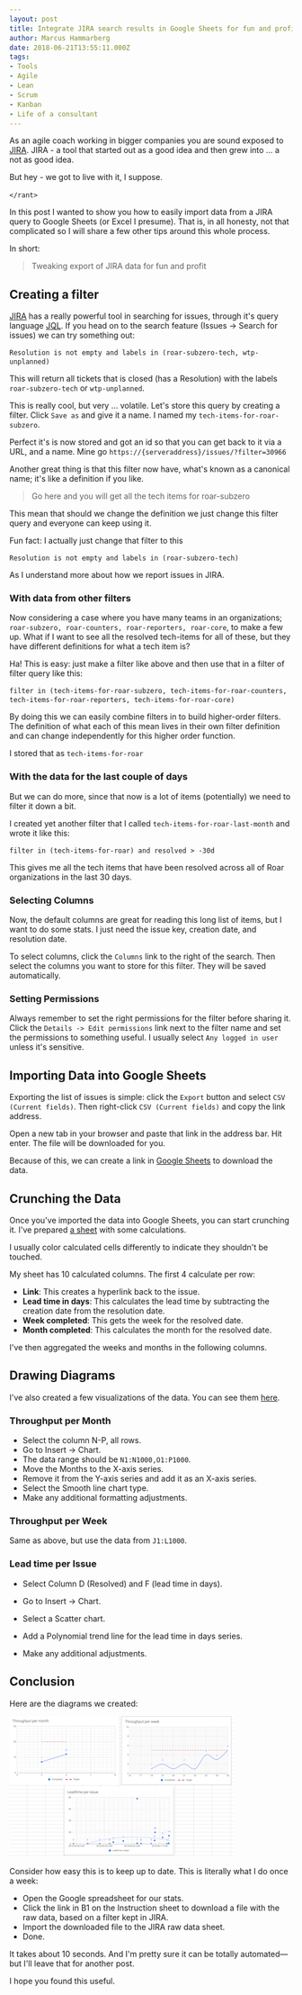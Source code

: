 ```yaml
---
layout: post
title: Integrate JIRA search results in Google Sheets for fun and profit
author: Marcus Hammarberg
date: 2018-06-21T13:55:11.000Z
tags:
- Tools
- Agile
- Lean
- Scrum
- Kanban
- Life of a consultant
---
```


As an agile coach working in bigger companies you are sound exposed to [JIRA](https://www.atlassian.com/software/jira). JIRA - a tool that started out as a good idea and then grew into … a not as good idea.

But hey - we got to live with it, I suppose.

`</rant>`

In this post I wanted to show you how to easily import data from a JIRA query to Google Sheets (or Excel I presume). That is, in all honesty, not that complicated so I will share a few other tips around this whole process.

In short:

> Tweaking export of JIRA data for fun and profit

<!-- excerpt-end -->

## Creating a filter

[JIRA](https://www.atlassian.com/software/jira) has a really powerful tool in searching for issues, through it's query language [JQL](https://www.atlassian.com/blog/jira-software/jql-the-most-flexible-way-to-search-jira-14). If you head on to the search feature (Issues -> Search for issues) we can try something out:

```text
Resolution is not empty and labels in (roar-subzero-tech, wtp-unplanned)
```

This will return all tickets that is closed (has a Resolution) with the labels `roar-subzero-tech` or `wtp-unplanned`.

This is really cool, but very … volatile. Let's store this query by creating a filter. Click `Save as` and give it a name. I named my `tech-items-for-roar-subzero`.

Perfect it's is now stored and got an id so that you can get back to it via a URL, and a name. Mine go `https://{serveraddress}/issues/?filter=30966`

Another great thing is that this filter now have, what's known as a canonical name; it's like a definition if you like.

> Go here and you will get all the tech items for roar-subzero

This mean that should we change the definition we just change this filter query and everyone can keep using it.

Fun fact: I actually just change that filter to this

```text
Resolution is not empty and labels in (roar-subzero-tech)
```

As I understand more about how we report issues in JIRA.

### With data from other filters

Now considering a case where you have many teams in an organizations; `roar-subzero, roar-counters, roar-reporters, roar-core`, to make a few up. What if I want to see all the resolved tech-items for all of these, but they have different definitions for what a tech item is?

Ha! This is easy: just make a filter like above and then use that in a filter of filter query like this:

```text
filter in (tech-items-for-roar-subzero, tech-items-for-roar-counters, tech-items-for-roar-reporters, tech-items-for-roar-core)
```

By doing this we can easily combine filters in to build higher-order filters. The definition of what each of this mean lives in their own filter definition and can change independently for this higher order function.

I stored that as `tech-items-for-roar`

### With the data for the last couple of days

But we can do more, since that now is a lot of items (potentially) we need to filter it down a bit.

I created yet another filter that I called `tech-items-for-roar-last-month` and wrote it like this:

```text
filter in (tech-items-for-roar) and resolved > -30d
```

This gives me all the tech items that have been resolved across all of Roar organizations in the last 30 days.

### Selecting Columns

Now, the default columns are great for reading this long list of items, but I want to do some stats. I just need the issue key, creation date, and resolution date.

To select columns, click the `Columns` link to the right of the search. Then select the columns you want to store for this filter. They will be saved automatically.

### Setting Permissions

Always remember to set the right permissions for the filter before sharing it. Click the `Details -> Edit permissions` link next to the filter name and set the permissions to something useful. I usually select `Any logged in user` unless it's sensitive.

## Importing Data into Google Sheets

Exporting the list of issues is simple: click the `Export` button and select `CSV (Current fields)`. Then right-click `CSV (Current fields)` and copy the link address.

Open a new tab in your browser and paste that link in the address bar. Hit enter. The file will be downloaded for you.

Because of this, we can create a link in [Google Sheets](http://sheets.google.com/) to download the data.

## Crunching the Data

Once you've imported the data into Google Sheets, you can start crunching it. I've prepared [a sheet](https://docs.google.com/spreadsheets/d/138TWhYwnrK47OKUIrE-q7eknLYoDBZyhVieFFCWYSfA/edit#gid=70371573) with some calculations.

I usually color calculated cells differently to indicate they shouldn't be touched.

My sheet has 10 calculated columns. The first 4 calculate per row:

* **Link**: This creates a hyperlink back to the issue.
* **Lead time in days**: This calculates the lead time by subtracting the creation date from the resolution date.
* **Week completed**: This gets the week for the resolved date.
* **Month completed**: This calculates the month for the resolved date.

I've then aggregated the weeks and months in the following columns.

## Drawing Diagrams

I've also created a few visualizations of the data. You can see them [here](https://docs.google.com/spreadsheets/d/138TWhYwnrK47OKUIrE-q7eknLYoDBZyhVieFFCWYSfA/edit#gid=1369250284).

### Throughput per Month

* Select the column N-P, all rows.
* Go to Insert -> Chart.
* The data range should be `N1:N1000,O1:P1000`.
* Move the Months to the X-axis series.
* Remove it from the Y-axis series and add it as an X-axis series.
* Select the Smooth line chart type.
* Make any additional formatting adjustments.

### Throughput per Week

Same as above, but use the data from `J1:L1000`.

### Lead time per Issue

* Select Column D (Resolved) and F (lead time in days).
* Go to Insert -> Chart.
* Select a Scatter chart.
* Add a Polynomial trend line for the lead time in days series.

* Make any additional adjustments.

## Conclusion

Here are the diagrams we created:

![Diagrams](/img/diagrams.png)

Consider how easy this is to keep up to date. This is literally what I do once a week:

* Open the Google spreadsheet for our stats.
* Click the link in B1 on the Instruction sheet to download a file with the raw data, based on a filter kept in JIRA.
* Import the downloaded file to the JIRA raw data sheet.
* Done.

It takes about 10 seconds. And I'm pretty sure it can be totally automated—but I'll leave that for another post.

I hope you found this useful.
